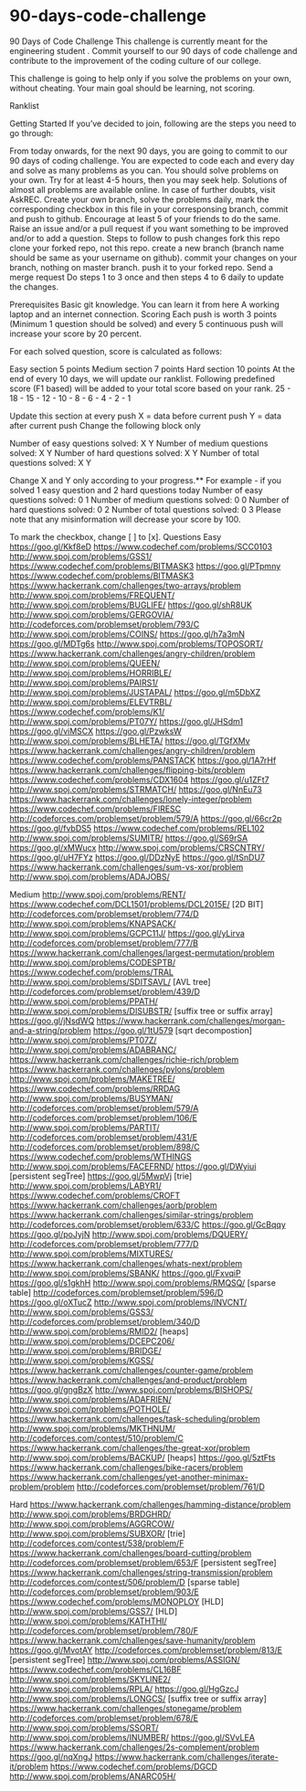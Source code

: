 # 90-days-code-challenge


90 Days of Code Challenge
This challenge is currently meant for the engineering student . Commit yourself to our 90 days of code challenge and contribute to the improvement of the coding culture of our college.



This challenge is going to help only if you solve the problems on your own, without cheating.   Your main goal should be learning, not scoring.

Ranklist


Getting Started
If you’ve decided to join, following are the steps you need to go through:

From today onwards, for the next 90 days, you are going to commit to our 90 days of coding challenge.
You are expected to code each and every day and solve as many problems as you can.
You should solve problems on your own. Try for at least 4-5 hours, then you may seek help.
Solutions of almost all problems are available online. In case of further doubts, visit AskREC.
Create your own branch, solve the problems daily, mark the corresponding checkbox in this file in your corresponsing branch, commit and push to github.
Encourage at least 5 of your friends to do the same.
Raise an issue and/or a pull request if you want something to be improved and/or to add a question.
Steps to follow to push changes
fork this repo
clone your forked repo, not this repo.
create a new branch (branch name should be same as your username on github).
commit your changes on your branch, nothing on master branch.
push it to your forked repo.
Send a merge request
Do steps 1 to 3 once and then steps 4 to 6 daily to update the changes.

Prerequisites
Basic git knowledge. You can learn it from here
A working laptop and an internet connection.
Scoring
Each push is worth 3 points (Minimum 1 question should be solved) and every 5 continuous push will increase your score by 20 percent.

For each solved question, score is calculated as follows:

Easy section 5 points
Medium section 7 points
Hard section 10 points
At the end of every 10 days, we will update our ranklist. Following predefined score (F1 based) will be added to your total score based on your rank.
25 - 18 - 15 - 12 - 10 - 8 - 6 - 4 - 2 - 1

Update this section at every push
X = data before current push
Y = data after current push
Change the following block only

Number of easy questions solved: X Y
Number of medium questions solved: X Y
Number of hard questions solved: X Y
Number of total questions solved: X Y

Change X and Y only according to your progress.**
For example - if you solved 1 easy question and 2 hard questions today
 	Number of easy questions solved: 0 1
	Number of medium questions solved: 0 0
	Number of hard questions solved: 0 2
	Number of total questions solved: 0 3
Please note that any misinformation will decrease your score by 100.

To mark the checkbox, change [ ] to [x].
Questions
Easy
 https://goo.gl/Kkf8eD
 https://www.codechef.com/problems/SCC0103
 http://www.spoj.com/problems/GSS1/
 https://www.codechef.com/problems/BITMASK3
 https://goo.gl/PTpmny
 https://www.codechef.com/problems/BITMASK3
 https://www.hackerrank.com/challenges/two-arrays/problem
 http://www.spoj.com/problems/FREQUENT/
 http://www.spoj.com/problems/BUGLIFE/
 https://goo.gl/shR8UK
 http://www.spoj.com/problems/GERGOVIA/
 http://codeforces.com/problemset/problem/793/C
 http://www.spoj.com/problems/COINS/
 https://goo.gl/h7a3mN
 https://goo.gl/MDTg6s
 http://www.spoj.com/problems/TOPOSORT/
 https://www.hackerrank.com/challenges/angry-children/problem
 http://www.spoj.com/problems/QUEEN/
 http://www.spoj.com/problems/HORRIBLE/
 http://www.spoj.com/problems/PAIRS1/
 http://www.spoj.com/problems/JUSTAPAL/
 https://goo.gl/m5DbXZ
 http://www.spoj.com/problems/ELEVTRBL/
 https://www.codechef.com/problems/K1/
 http://www.spoj.com/problems/PT07Y/
 https://goo.gl/JHSdm1
 https://goo.gl/viMSCX
 https://goo.gl/PzwksW
 http://www.spoj.com/problems/BLHETA/
 https://goo.gl/TGfXMv
 https://www.hackerrank.com/challenges/angry-children/problem
 https://www.codechef.com/problems/PANSTACK
 https://goo.gl/1A7rHf
 https://www.hackerrank.com/challenges/flipping-bits/problem
 https://www.codechef.com/problems/CDX1604
 https://goo.gl/u1ZFt7
 http://www.spoj.com/problems/STRMATCH/
 https://goo.gl/NnEu73
 https://www.hackerrank.com/challenges/lonely-integer/problem
 https://www.codechef.com/problems/FIRESC
 http://codeforces.com/problemset/problem/579/A
 https://goo.gl/66cr2p
 https://goo.gl/fvbDS5
 https://www.codechef.com/problems/REL102
 http://www.spoj.com/problems/SUMITR/
 https://goo.gl/S69rSA
 https://goo.gl/xMWucx
 http://www.spoj.com/problems/CRSCNTRY/
 https://goo.gl/uH7FYz
 https://goo.gl/DDzNyE
 https://goo.gl/tSnDU7
 https://www.hackerrank.com/challenges/sum-vs-xor/problem
 http://www.spoj.com/problems/ADAJOBS/

 
Medium
 http://www.spoj.com/problems/RENT/
 https://www.codechef.com/DCL1501/problems/DCL2015E/ [2D BIT]
 http://codeforces.com/problemset/problem/774/D
 http://www.spoj.com/problems/KNAPSACK/
 http://www.spoj.com/problems/GCPC11J/
 https://goo.gl/yLirva
 http://codeforces.com/problemset/problem/777/B
 https://www.hackerrank.com/challenges/largest-permutation/problem
 http://www.spoj.com/problems/CODESPTB/
 https://www.codechef.com/problems/TRAL
 http://www.spoj.com/problems/SDITSAVL/ [AVL tree]
 http://codeforces.com/problemset/problem/439/D
 http://www.spoj.com/problems/PPATH/
 http://www.spoj.com/problems/DISUBSTR/ [suffix tree or suffix array]
 https://goo.gl/jNsdWQ
 https://www.hackerrank.com/challenges/morgan-and-a-string/problem
 https://goo.gl/1tU579 [sqrt decompostion]
 http://www.spoj.com/problems/PT07Z/
 http://www.spoj.com/problems/ADABRANC/
 https://www.hackerrank.com/challenges/richie-rich/problem
 https://www.hackerrank.com/challenges/pylons/problem
 http://www.spoj.com/problems/MAKETREE/
 https://www.codechef.com/problems/RRDAG
 http://www.spoj.com/problems/BUSYMAN/
 http://codeforces.com/problemset/problem/579/A
 http://codeforces.com/problemset/problem/106/E
 http://www.spoj.com/problems/PARTIT/
 http://codeforces.com/problemset/problem/431/E
 http://codeforces.com/problemset/problem/898/C
 https://www.codechef.com/problems/WTHINGS
 http://www.spoj.com/problems/FACEFRND/
 https://goo.gl/DWyiui [persistent segTree]
 https://goo.gl/5MwpVj [trie]
 http://www.spoj.com/problems/LABYR1/
 https://www.codechef.com/problems/CROFT
 https://www.hackerrank.com/challenges/aorb/problem
 https://www.hackerrank.com/challenges/similar-strings/problem
 http://codeforces.com/problemset/problem/633/C
 https://goo.gl/GcBqqy
 https://goo.gl/poJyjN
 http://www.spoj.com/problems/DQUERY/
 http://codeforces.com/problemset/problem/777/D
 http://www.spoj.com/problems/MIXTURES/
 https://www.hackerrank.com/challenges/whats-next/problem
 http://www.spoj.com/problems/SBANK/
 https://goo.gl/FxvqiP
 https://goo.gl/s1gkhH
 http://www.spoj.com/problems/RMQSQ/ [sparse table]
 http://codeforces.com/problemset/problem/596/D
 https://goo.gl/oXTucZ
 http://www.spoj.com/problems/INVCNT/
 http://www.spoj.com/problems/GSS3/
 http://codeforces.com/problemset/problem/340/D
 http://www.spoj.com/problems/RMID2/ [heaps]
 http://www.spoj.com/problems/DCEPC206/
 http://www.spoj.com/problems/BRIDGE/
 http://www.spoj.com/problems/KGSS/
 https://www.hackerrank.com/challenges/counter-game/problem
 https://www.hackerrank.com/challenges/and-product/problem
 https://goo.gl/gngBzX
 http://www.spoj.com/problems/BISHOPS/
 http://www.spoj.com/problems/ADAFRIEN/
 http://www.spoj.com/problems/POTHOLE/
 https://www.hackerrank.com/challenges/task-scheduling/problem
 http://www.spoj.com/problems/MKTHNUM/
 http://codeforces.com/contest/510/problem/C
 https://www.hackerrank.com/challenges/the-great-xor/problem
 http://www.spoj.com/problems/BACKUP/ [heaps]
 https://goo.gl/5ztFts
 https://www.hackerrank.com/challenges/bike-racers/problem
 https://www.hackerrank.com/challenges/yet-another-minimax-problem/problem
 http://codeforces.com/problemset/problem/761/D

 
Hard
 https://www.hackerrank.com/challenges/hamming-distance/problem
 http://www.spoj.com/problems/BRDGHRD/
 http://www.spoj.com/problems/AGGRCOW/
 http://www.spoj.com/problems/SUBXOR/ [trie]
 http://codeforces.com/contest/538/problem/F
 https://www.hackerrank.com/challenges/board-cutting/problem
 http://codeforces.com/problemset/problem/653/F [persistent segTree]
 https://www.hackerrank.com/challenges/string-transmission/problem
 http://codeforces.com/contest/506/problem/D [sparse table]
 http://codeforces.com/problemset/problem/903/E
 https://www.codechef.com/problems/MONOPLOY [HLD]
 http://www.spoj.com/problems/GSS7/ [HLD]
 http://www.spoj.com/problems/KATHTHI/
 http://codeforces.com/problemset/problem/780/F
 https://www.hackerrank.com/challenges/save-humanity/problem
 https://goo.gl/MvotAY
 http://codeforces.com/problemset/problem/813/E [persistent segTree]
 http://www.spoj.com/problems/ASSIGN/
 https://www.codechef.com/problems/CL16BF
 http://www.spoj.com/problems/SKYLINE2/
 http://www.spoj.com/problems/RPLA/
 https://goo.gl/HgGzcJ
 http://www.spoj.com/problems/LONGCS/ [suffix tree or suffix array]
 https://www.hackerrank.com/challenges/stonegame/problem
 http://codeforces.com/problemset/problem/678/E
 http://www.spoj.com/problems/SSORT/
 http://www.spoj.com/problems/INUMBER/
 https://goo.gl/SVvLEA
 https://www.hackerrank.com/challenges/2s-complement/problem
 https://goo.gl/nqXngJ
 https://www.hackerrank.com/challenges/iterate-it/problem
 https://www.codechef.com/problems/DGCD
 http://www.spoj.com/problems/ANARC05H/
